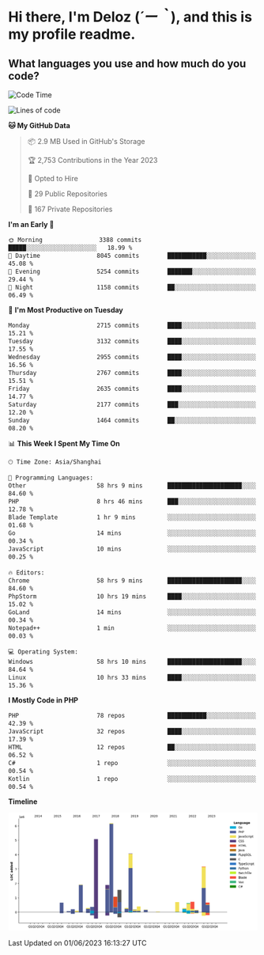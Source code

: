 # **Hi there, I'm Deloz (*´ー｀*), and this is my profile readme.**

## **What languages you use and how much do you code?**

<!--START_SECTION:waka-->
![Code Time](http://img.shields.io/badge/Code%20Time-1%2C586%20hrs%2014%20mins-blue)

![Lines of code](https://img.shields.io/badge/From%20Hello%20World%20I%27ve%20Written-30.7%20million%20lines%20of%20code-blue)

**🐱 My GitHub Data** 

> 📦 2.9 MB Used in GitHub's Storage 
 > 
> 🏆 2,753 Contributions in the Year 2023
 > 
> 💼 Opted to Hire
 > 
> 📜 29 Public Repositories 
 > 
> 🔑 167 Private Repositories 
 > 
**I'm an Early 🐤** 

```text
🌞 Morning                3388 commits        █████░░░░░░░░░░░░░░░░░░░░   18.99 % 
🌆 Daytime                8045 commits        ███████████░░░░░░░░░░░░░░   45.08 % 
🌃 Evening                5254 commits        ███████░░░░░░░░░░░░░░░░░░   29.44 % 
🌙 Night                  1158 commits        ██░░░░░░░░░░░░░░░░░░░░░░░   06.49 % 
```
📅 **I'm Most Productive on Tuesday** 

```text
Monday                   2715 commits        ████░░░░░░░░░░░░░░░░░░░░░   15.21 % 
Tuesday                  3132 commits        ████░░░░░░░░░░░░░░░░░░░░░   17.55 % 
Wednesday                2955 commits        ████░░░░░░░░░░░░░░░░░░░░░   16.56 % 
Thursday                 2767 commits        ████░░░░░░░░░░░░░░░░░░░░░   15.51 % 
Friday                   2635 commits        ████░░░░░░░░░░░░░░░░░░░░░   14.77 % 
Saturday                 2177 commits        ███░░░░░░░░░░░░░░░░░░░░░░   12.20 % 
Sunday                   1464 commits        ██░░░░░░░░░░░░░░░░░░░░░░░   08.20 % 
```


📊 **This Week I Spent My Time On** 

```text
🕑︎ Time Zone: Asia/Shanghai

💬 Programming Languages: 
Other                    58 hrs 9 mins       █████████████████████░░░░   84.60 % 
PHP                      8 hrs 46 mins       ███░░░░░░░░░░░░░░░░░░░░░░   12.78 % 
Blade Template           1 hr 9 mins         ░░░░░░░░░░░░░░░░░░░░░░░░░   01.68 % 
Go                       14 mins             ░░░░░░░░░░░░░░░░░░░░░░░░░   00.34 % 
JavaScript               10 mins             ░░░░░░░░░░░░░░░░░░░░░░░░░   00.25 % 

🔥 Editors: 
Chrome                   58 hrs 9 mins       █████████████████████░░░░   84.60 % 
PhpStorm                 10 hrs 19 mins      ████░░░░░░░░░░░░░░░░░░░░░   15.02 % 
GoLand                   14 mins             ░░░░░░░░░░░░░░░░░░░░░░░░░   00.34 % 
Notepad++                1 min               ░░░░░░░░░░░░░░░░░░░░░░░░░   00.03 % 

💻 Operating System: 
Windows                  58 hrs 10 mins      █████████████████████░░░░   84.64 % 
Linux                    10 hrs 33 mins      ████░░░░░░░░░░░░░░░░░░░░░   15.36 % 
```

**I Mostly Code in PHP** 

```text
PHP                      78 repos            ███████████░░░░░░░░░░░░░░   42.39 % 
JavaScript               32 repos            ████░░░░░░░░░░░░░░░░░░░░░   17.39 % 
HTML                     12 repos            ██░░░░░░░░░░░░░░░░░░░░░░░   06.52 % 
C#                       1 repo              ░░░░░░░░░░░░░░░░░░░░░░░░░   00.54 % 
Kotlin                   1 repo              ░░░░░░░░░░░░░░░░░░░░░░░░░   00.54 % 
```



**Timeline**

![Lines of Code chart](https://raw.githubusercontent.com/deloz/deloz/main/assets/bar_graph.png)


 Last Updated on 01/06/2023 16:13:27 UTC
<!--END_SECTION:waka-->
